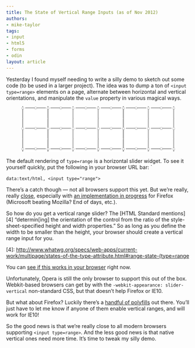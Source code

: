 ```yaml
---
title: The State of Vertical Range Inputs (as of Nov 2012)
authors:
- mike-taylor
tags:
- input
- html5
- forms
- odin
layout: article
---
```


Yesterday I found myself needing to write a silly demo to sketch out some code (to be used in a larger project). The idea was to dump a ton of `<input type=range>` elements on a page, alternate between horizontal and vertical orientations, and manipulate the `value` property in various magical ways.

<figure>
	<img src="/blog/the-state-of-vertical-range-inputs/rangesss.png">
</figure>

The default rendering of `type=range` is a horizontal slider widget. To see it yourself quickly, put the following in your browser URL bar: `

	data:text/html, <input type="range">

There’s a catch though — not all browsers support this yet. But we’re really, really [close][2], especially with [an implementation in progress][3] for Firefox (Microsoft beating Mozilla? End of days, etc.).

[2]: http://caniuse.com/#feat=input-range
[3]: https://bugzilla.mozilla.org/show_bug.cgi?id=344618

So how do you get a vertical range slider? The [HTML Standard mentions][4] “determin[ing] the orientation of the control from the ratio of the style-sheet-specified height and width properties.” So as long as you define the width to be smaller than the height, your browser should create a vertical range input for you.

[4]: http://www.whatwg.org/specs/web-apps/current-work/multipage/states-of-the-type-attribute.html#range-state-(type=range

You can [see if this works in your browser][5] right now.

[5]: http://software.hixie.ch/utilities/js/live-dom-viewer/?saved=1943

Unfortunately, Opera is still the only browser to support this out of the box. Webkit-based browsers can get by with the `-webkit-appearance: slider-vertical` non-standard CSS, but that doesn’t help Firefox or IE10.

But what about Firefox? Luckily there’s a [handful of polyfills][6] out there. You’ll just have to let me know if anyone of them enable vertical ranges, and will work for IE10!

[6]: http://duckduckgo.com/?t=ous&q=html5+range+input+polyfill

So the good news is that we’re really close to all modern browsers supporting `<input type=range>`. And the less good news is that native vertical ones need more time. It’s time to tweak my silly demo.